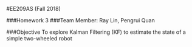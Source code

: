 #EE209AS (Fall 2018)

###Homework 3
###Team Member: Ray Lin, Pengrui Quan

###Objective
To explore Kalman Filtering (KF) to estimate the state of a simple two-wheeled robot
